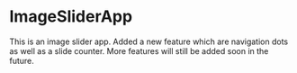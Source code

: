 # ImageSliderApp
This is an image slider app. Added a new feature which are navigation dots as well as a slide counter. More features will still be added soon in the future. 
